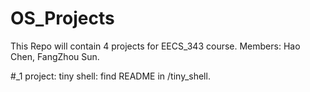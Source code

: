 OS_Projects
===========
This Repo will contain 4 projects for EECS_343 course.
Members: Hao Chen, FangZhou Sun.

#_1 project: tiny shell: find README in /tiny_shell.
